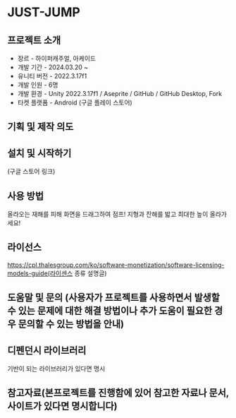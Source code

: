 JUST-JUMP
===============


## 프로젝트 소개
* 장르 - 하이퍼캐주얼, 아케이드
* 개발 기간 - 2024.03.20 ~ 
* 유니티 버전 - 2022.3.17f1
* 개발 인원 - 6명
* 개발 환경 - Unity 2022.3.17f1 / Aseprite / GitHub / GitHub Desktop, Fork
* 타켓 플랫폼 - Android (구글 플레이 스토어)


## 기획 및 제작 의도



## 설치 및 시작하기
(구글 스토어 링크)



## 사용 방법
올라오는 재해를 피해 화면을 드래그하여 점프!
지형과 잔해를 밟고 최대한 높이 올라가세요!



## 라이선스
https://cpl.thalesgroup.com/ko/software-monetization/software-licensing-models-guide(라이센스 종류 설명글)



## 도움말 및 문의 (사용자가 프로젝트를 사용하면서 발생할 수 있는 문제에 대한 해결 방법이나 추가 도움이 필요한 경우 문의할 수 있는 방법을 안내)



## 디펜던시 라이브러리
기반이 되는 라이브러리가 있다면 명시



## 참고자료(본프로젝트를 진행함에 있어 참고한 자료나 문서, 사이트가 있다면 명시합니다)


